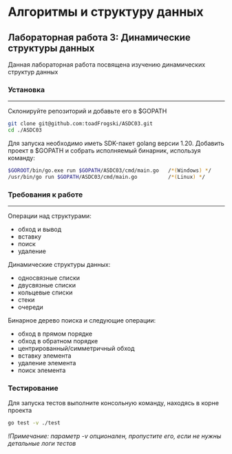 # Алгоритмы и структуру данных

## Лабораторная работа 3: Динамические структуры данных

Данная лабораторная работа посвящена изучению динамических структур данных

### Установка
---

Склонируйте репозиторий и добавьте его в $GOPATH

```sh
git clone git@github.com:toadFrogski/ASDC03.git
cd ./ASDC03
```

Для запуска необходимо иметь SDK-пакет golang версии 1.20. Добавить проект в $GOPATH и собрать исполняемый бинарник,
используя команду:

```sh
$GOROOT/bin/go.exe run $GOPATH/ASDC03/cmd/main.go   /*(Windows) */
/usr/bin/go run $GOPATH/ASDC03/cmd/main.go          /*(Linux) */
```
### Требования к работе
---

Операции над структурами:
* обход и вывод
* вставку
* поиск
* удаление

Динамические структуры данных:
* односвязные списки
* двусвязные списки
* кольцевые списки
* стеки
* очереди

Бинарное дерево поиска и следующие операции:
* обход в прямом порядке
* обход в обратном порядке
* центрированный/симметричный обход
* вставку элемента
* удаление элемента
* поиск элемента

### Тестирование

Для запуска тестов выполните консольную команду, находясь в корне проекта

```sh
go test -v ./test
```

*!Примечание: параметр -v опционален, пропустите его, если не нужны детальные логи тестов*